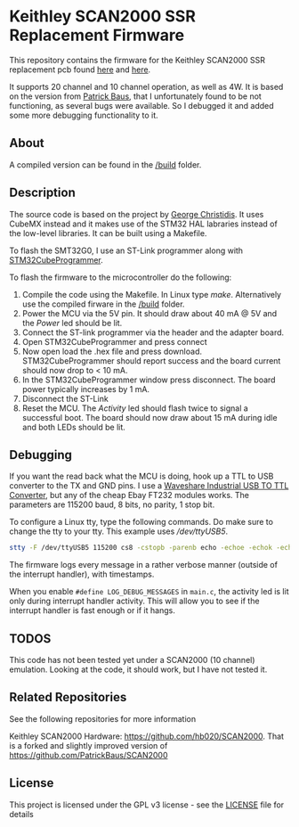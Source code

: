 Keithley SCAN2000 SSR Replacement Firmware
===================

This repository contains the firmware for the Keithley SCAN2000 SSR replacement pcb found [here](https://github.com/hb020/SCAN2000) and [here](https://github.com/PatrickBaus/SCAN2000).

It supports 20 channel and 10 channel operation, as well as 4W. It is based on the version from [Patrick Baus](https://github.com/PatrickBaus/SCAN2000_Firmware), that I unfortunately found to be not functioning, as several bugs were available. So I debugged it and added some more debugging functionality to it.

About
-----
A compiled version can be found in the [/build](/build) folder.

Description
-------------------
The source code is based on the project by [George Christidis](https://github.com/macgeorge/SCAN2000STM32). It uses CubeMX instead and it makes use of the STM32 HAL labraries instead of the low-level libraries. It can be built using a Makefile.

To flash the SMT32G0, I use an ST-Link programmer along with [STM32CubeProgrammer](https://www.st.com/en/development-tools/stm32cubeprog.html).

To flash the firmware to the microcontroller do the following:
1. Compile the code using the Makefile. In Linux type *make*. Alternatively use the compiled firware in the [/build](/build) folder.
2. Power the MCU via the 5V pin. It should draw about 40 mA @ 5V and the *Power* led should be lit.
3. Connect the ST-link programmer via the header and the adapter board.
4. Open STM32CubeProgrammer and press connect
5. Now open load the .hex file and press download. STM32CubeProgrammer should report success and the board current should now drop to < 10 mA.
6. In the STM32CubeProgrammer window press disconnect. The board power typically increases by 1 mA.
7. Disconnect the ST-Link
8. Reset the MCU. The *Activity* led should flash twice to signal a successful boot. The board should now draw about 15 mA during idle and both LEDs should be lit.

Debugging
-------------------
If you want the read back what the MCU is doing, hook up a TTL to USB converter to the TX and GND pins. I use a [Waveshare Industrial USB TO TTL Converter](https://www.waveshare.com/usb-to-ttl.htm), but any of the cheap Ebay FT232 modules works. The parameters are 115200 baud, 8 bits, no parity, 1 stop bit.

To configure a Linux tty, type the following commands. Do make sure to change the tty to your tty. This example uses */dev/ttyUSB5*.

```bash
stty -F /dev/ttyUSB5 115200 cs8 -cstopb -parenb echo -echoe -echok -echoctl -igncr -icanon
```

The firmware logs every message in a rather verbose manner (outside of the interrupt handler), with timestamps.

When you enable ```#define LOG_DEBUG_MESSAGES``` in ```main.c```, the activity led is lit only during interrupt handler activity. This will allow you to see if the interrupt handler is fast enough or if it hangs. 

TODOS
-----

This code has not been tested yet under a SCAN2000 (10 channel) emulation. Looking at the code, it should work, but I have not tested it.

Related Repositories
--------------------

See the following repositories for more information

Keithley SCAN2000 Hardware: https://github.com/hb020/SCAN2000. That is a forked and slightly improved version of https://github.com/PatrickBaus/SCAN2000

License
-------
This project is licensed under the GPL v3 license - see the [LICENSE](LICENSE) file for details
